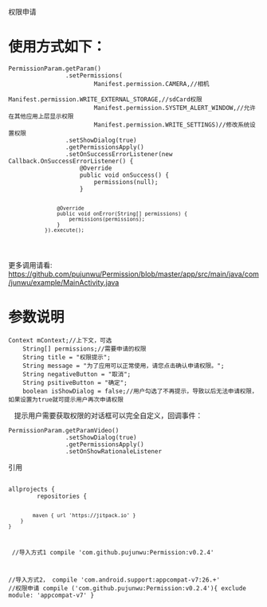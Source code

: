 <p>权限申请</p>
<h1>使用方式如下：</h1>
<pre class="hljs undefined"><code>PermissionParam.getParam()
                .setPermissions(
                        Manifest.permission.CAMERA,//相机
                        Manifest.permission.WRITE_EXTERNAL_STORAGE,//sdCard权限
                        Manifest.permission.SYSTEM_ALERT_WINDOW,//允许在其他应用上层显示权限
                        Manifest.permission.WRITE_SETTINGS)//修改系统设置权限
                .setShowDialog(true)
                .getPermissionsApply()
                .setOnSuccessErrorListener(new Callback.OnSuccessErrorListener() {
                    @Override
                    public void onSuccess() {
                        permissions(null);
                    }

                    @Override
                    public void onError(String[] permissions) {
                        permissions(permissions);
                    }
                }).execute();
</code></pre>
更多调用请看:<br />https://github.com/pujunwu/Permission/blob/master/app/src/main/java/com/junwu/example/MainActivity.java
<h1>参数说明</h1>
<pre class="hljs undefined"><code>Context mContext;//上下文，可选
    String[] permissions;//需要申请的权限
    String title = "权限提示";
    String message = "为了应用可以正常使用，请您点击确认申请权限。";
    String negativeButton = "取消";
    String psitiveButton = "确定";
    boolean isShowDialog = false;//用户勾选了不再提示，导致以后无法申请权限，如果设置为true就可提示用户再次申请权限</code></pre>
    提示用户需要获取权限的对话框可以完全自定义，回调事件：
    <pre class="hljs undefined"><code>PermissionParam.getParamVideo()
                .setShowDialog(true)
                .getPermissionsApply()
                .setOnShowRationaleListener</pre></code>
<p>引用</p>
<pre class="hljs undefined"><code>
allprojects {
		repositories {
			
			maven { url 'https://jitpack.io' }
		}
	}
  
  //导入方式1
  compile 'com.github.pujunwu:Permission:v0.2.4'
  
  //导入方式2，
  compile 'com.android.support:appcompat-v7:26.+'
    //权限申请
    compile ('com.github.pujunwu:Permission:v0.2.4'){
        exclude module: 'appcompat-v7'
    }
  
  </code></pre>
  
